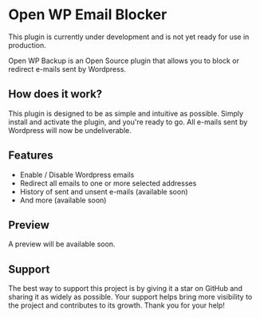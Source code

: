 # Open WP Email Blocker

This plugin is currently under development and is not yet ready for use in production.

Open WP Backup is an Open Source plugin that allows you to block or redirect e-mails sent by Wordpress.

## How does it work?

This plugin is designed to be as simple and intuitive as possible. Simply install and activate the plugin, and you're ready to go. All e-mails sent by Wordpress will now be undeliverable.

## Features

-   Enable / Disable Wordpress emails
-   Redirect all emails to one or more selected addresses
-   History of sent and unsent e-mails (available soon)
-   And more (available soon)

## Preview

A preview will be available soon.

## Support

The best way to support this project is by giving it a star on GitHub and sharing it as widely as possible. Your support helps bring more visibility to the project and contributes to its growth. Thank you for your help!
